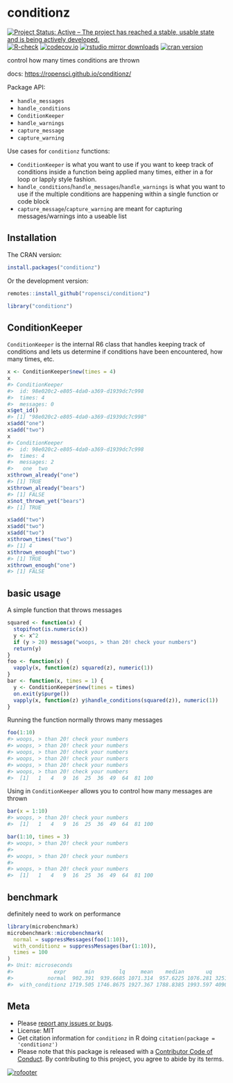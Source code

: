 conditionz
==========



[![Project Status: Active – The project has reached a stable, usable state and is being actively developed.](https://www.repostatus.org/badges/latest/active.svg)](https://www.repostatus.org/#active)
[![R-check](https://github.com/ropensci/conditionz/workflows/R-check/badge.svg)](https://github.com/ropensci/conditionz/actions?query=workflow%3AR-check)
[![codecov.io](https://codecov.io/github/ropensci/conditionz/coverage.svg?branch=master)](https://codecov.io/github/ropensci/conditionz?branch=master)
[![rstudio mirror downloads](https://cranlogs.r-pkg.org/badges/conditionz)](https://github.com/r-hub/cranlogs.app)
[![cran version](https://www.r-pkg.org/badges/version/conditionz)](https://cran.r-project.org/package=conditionz)

control how many times conditions are thrown

docs: https://ropensci.github.io/conditionz/

Package API:

 - `handle_messages`
 - `handle_conditions`
 - `ConditionKeeper`
 - `handle_warnings`
 - `capture_message`
 - `capture_warning`

Use cases for `conditionz` functions:

- `ConditionKeeper` is what you want to use if you want to keep track of conditions inside a
function being applied many times, either in a for loop or lapply style fashion.
- `handle_conditions`/`handle_messages`/`handle_warnings` is what you want to use if the multiple
conditions are happening within a single function or code block
- `capture_message`/`capture_warning` are meant for capturing messages/warnings into a useable
list

## Installation

The CRAN version:


```r
install.packages("conditionz")
```

Or the development version:


```r
remotes::install_github("ropensci/conditionz")
```


```r
library("conditionz")
```

## ConditionKeeper

`ConditionKeeper` is the internal R6 class that handles keeping track of
conditions and lets us determine if conditions have been encountered,
how many times, etc.


```r
x <- ConditionKeeper$new(times = 4)
x
#> ConditionKeeper
#>  id: 98e020c2-e805-4da0-a369-d1939dc7c998
#>  times: 4
#>  messages: 0
x$get_id()
#> [1] "98e020c2-e805-4da0-a369-d1939dc7c998"
x$add("one")
x$add("two")
x
#> ConditionKeeper
#>  id: 98e020c2-e805-4da0-a369-d1939dc7c998
#>  times: 4
#>  messages: 2
#>   one  two
x$thrown_already("one")
#> [1] TRUE
x$thrown_already("bears")
#> [1] FALSE
x$not_thrown_yet("bears")
#> [1] TRUE

x$add("two")
x$add("two")
x$add("two")
x$thrown_times("two")
#> [1] 4
x$thrown_enough("two")
#> [1] TRUE
x$thrown_enough("one")
#> [1] FALSE
```

## basic usage

A simple function that throws messages


```r
squared <- function(x) {
  stopifnot(is.numeric(x))
  y <- x^2
  if (y > 20) message("woops, > than 20! check your numbers")
  return(y)
}
foo <- function(x) {
  vapply(x, function(z) squared(z), numeric(1))
}
bar <- function(x, times = 1) {
  y <- ConditionKeeper$new(times = times)
  on.exit(y$purge())
  vapply(x, function(z) y$handle_conditions(squared(z)), numeric(1))
}
```

Running the function normally throws many messages


```r
foo(1:10)
#> woops, > than 20! check your numbers
#> woops, > than 20! check your numbers
#> woops, > than 20! check your numbers
#> woops, > than 20! check your numbers
#> woops, > than 20! check your numbers
#> woops, > than 20! check your numbers
#>  [1]   1   4   9  16  25  36  49  64  81 100
```

Using in `ConditionKeeper` allows you to control how many messages
are thrown


```r
bar(x = 1:10)
#> woops, > than 20! check your numbers
#>  [1]   1   4   9  16  25  36  49  64  81 100
```


```r
bar(1:10, times = 3)
#> woops, > than 20! check your numbers
#> 
#> woops, > than 20! check your numbers
#> 
#> woops, > than 20! check your numbers
#>  [1]   1   4   9  16  25  36  49  64  81 100
```

## benchmark

definitely need to work on performance


```r
library(microbenchmark)
microbenchmark::microbenchmark(
  normal = suppressMessages(foo(1:10)),
  with_conditionz = suppressMessages(bar(1:10)),
  times = 100
)
#> Unit: microseconds
#>             expr      min        lq     mean    median       uq      max neval
#>           normal  902.391  939.6685 1071.314  957.6225 1076.281 3251.181   100
#>  with_conditionz 1719.505 1746.8675 1927.367 1788.8385 1993.597 4090.570   100
```

## Meta

* Please [report any issues or bugs](https://github.com/ropensci/conditionz/issues).
* License: MIT
* Get citation information for `conditionz` in R doing `citation(package = 'conditionz')`
* Please note that this package is released with a [Contributor Code of Conduct](https://ropensci.org/code-of-conduct/). By contributing to this project, you agree to abide by its terms.

[![rofooter](https://ropensci.org/public_images/github_footer.png)](https://ropensci.org)
